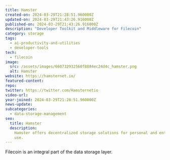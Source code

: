 ```yaml
---
title: Hamster
created-on: 2024-03-29T21:28:51.960000Z
updated-on: 2024-03-29T21:43:26.916000Z
published-on: 2024-03-29T21:43:26.916000Z
description: "Developer Toolkit and Middleware for Filecoin"
category: storage
tags:
  - ai-productivity-and-utilities
  - developer-tools
tech:
  - filecoin
image:
  src: /assets/images/660732932560f8884ec24d4c_hamster.png
  alt: Hamster
website: https://hamsternet.io/
featured-content:
repo:
twitter: https://twitter.com/Hamsternetio
video-url:
year-joined: 2024-03-29T21:28:51.960000Z
news-update:
subcategories:
  - data-storage-management
seo:
  title: Hamster
  description:
    Hamster offers decentralized storage solutions for personal and enterprise
    use.
---
```


Filecoin is an integral part of the data storage layer.
